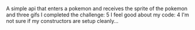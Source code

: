 A simple api that enters a pokemon and receives the sprite of the pokemon and three gifs
I completed the challenge: 5
I feel good about my code: 4
I'm not sure if my constructors are setup cleanly...
```
